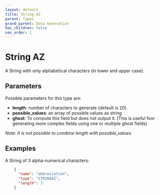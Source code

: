```yaml
---
layout: default
title: String AZ
parent: Types
grand_parent: Data Generation
has_children: false
nav_order: 1
---
```


# String AZ

A String with only alphabetical characters (in lower and upper case).

## Parameters

Possible parameters for this type are:

- **length**: number of characters to generate (default is 20).
- **possible_values**: an array of possible values as string
- **ghost**: To compute this field but does not output it. (This is useful foor generating more complex fields using one or multiple ghost fields)

*Note: It is not possible to combine length with possible_values.*

## Examples

A String of 3 alpha-numerical characters:

```json
    {
      "name": "abbreviation",
      "type": "STRINGAZ",
      "length": 3
    }
```

